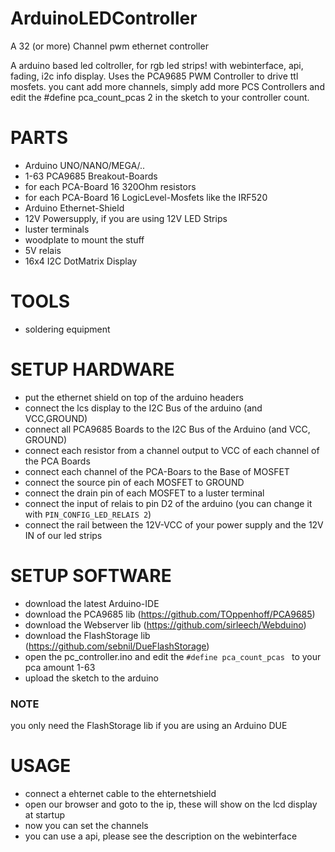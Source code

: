 # ArduinoLEDController
A 32 (or more) Channel pwm ethernet controller

A arduino based led coltroller, for rgb led strips! with webinterface, api, fading, i2c info display.
Uses the PCA9685 PWM Controller to drive ttl mosfets. you cant add more channels, simply add more PCS Controllers and edit the 
#define pca_count_pcas 2 in the sketch to your controller count.

# PARTS
* Arduino UNO/NANO/MEGA/..
* 1-63 PCA9685 Breakout-Boards
* for each PCA-Board 16 320Ohm resistors
* for each PCA-Board 16 LogicLevel-Mosfets like the IRF520
* Arduino Ethernet-Shield
* 12V Powersupply, if you are using 12V LED Strips
* luster terminals
* woodplate to mount the stuff
* 5V relais
* 16x4 I2C DotMatrix Display

# TOOLS
* soldering equipment

# SETUP HARDWARE
* put the ethernet shield on top of the arduino headers
* connect the lcs display to the I2C Bus of the arduino (and VCC,GROUND)
* connect all PCA9685 Boards to the I2C Bus of the Arduino (and VCC, GROUND)
* connect each resistor from a channel output to VCC of each channel of the PCA Boards
* connect each channel of the PCA-Boars to the Base of MOSFET
* connect the source pin of each MOSFET to GROUND
* connect the drain pin of each MOSFET to a luster terminal
* connect the input of relais to pin D2 of the arduino (you can change it with `PIN_CONFIG_LED_RELAIS 2`)
* connect the rail between the 12V-VCC of your power supply and the 12V IN of our led strips

# SETUP SOFTWARE
* download the latest Arduino-IDE
* download the PCA9685 lib (https://github.com/TOppenhoff/PCA9685)
* download the Webserver lib (https://github.com/sirleech/Webduino)
* download the FlashStorage lib (https://github.com/sebnil/DueFlashStorage)
* open the pc_controller.ino and edit the `#define pca_count_pcas ` to your pca amount 1-63
* upload the sketch to the arduino
### NOTE
you only need the FlashStorage lib if you are using an Arduino DUE

# USAGE
* connect a ehternet cable to the ehternetshield
* open our browser and goto to the ip, these will show on the lcd display at startup
* now you can set the channels
* you can use a api, please see the description on the webinterface


